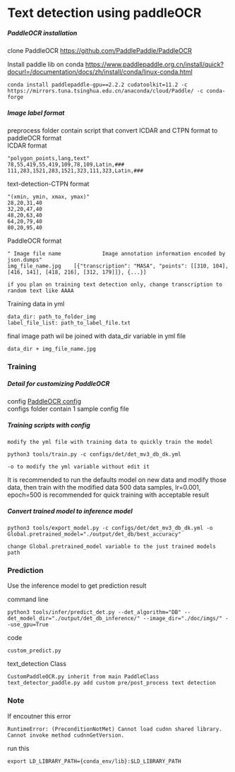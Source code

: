# Text detection using paddleOCR

##### PaddleOCR installation

clone PaddleOCR https://github.com/PaddlePaddle/PaddleOCR

Install paddle lib on conda
https://www.paddlepaddle.org.cn/install/quick?docurl=/documentation/docs/zh/install/conda/linux-conda.html

```
conda install paddlepaddle-gpu==2.2.2 cudatoolkit=11.2 -c https://mirrors.tuna.tsinghua.edu.cn/anaconda/cloud/Paddle/ -c conda-forge
```

##### Image label format

preprocess folder contain script that convert ICDAR and CTPN format to paddleOCR format
<br>
ICDAR format

```
"polygon_points,lang,text"
78,55,419,55,419,109,78,109,Latin,###
111,283,1521,283,1521,323,111,323,Latin,###
```

text-detection-CTPN format

```
"(xmin, ymin, xmax, ymax)"
28,20,31,40
32,20,47,40
48,20,63,40
64,20,79,40
80,20,95,40
```

PaddleOCR format

```
" Image file name             Image annotation information encoded by json.dumps"
img_file_name.jpg    [{"transcription": "MASA", "points": [[310, 104], [416, 141], [418, 216], [312, 179]]}, {...}]

if you plan on training text detection only, change transcription to random text like AAAA
```

Training data in yml

```    
data_dir: path_to_folder_img
label_file_list: path_to_label_file.txt
```

final image path wil be joined with data_dir variable in yml file

```
data_dir + img_file_name.jpg
```

### Training

##### Detail for customizing PaddleOCR

config [PaddleOCR config](https://github.com/PaddlePaddle/PaddleOCR/blob/release/2.4/doc/doc_en/config_en.md)
<br>
configs folder contain 1 sample config file

##### Training scripts with config

```
modify the yml file with training data to quickly train the model
```

```
python3 tools/train.py -c configs/det/det_mv3_db_dk.yml

-o to modify the yml variable without edit it
```

It is recommended to run the defaults model on new data and modify those data, then train with the modified data
500 data samples, lr=0.001, epoch=500 is recommended for quick training with acceptable result

##### Convert trained model to inference model

```
python3 tools/export_model.py -c configs/det/det_mv3_db_dk.yml -o Global.pretrained_model="./output/det_db/best_accuracy"

change Global.pretrained_model variable to the just trained models path
```

### Prediction

Use the inference model to get prediction result

command line

```
python3 tools/infer/predict_det.py --det_algorithm="DB" --det_model_dir="./output/det_db_inference/" --image_dir="./doc/imgs/" --use_gpu=True
```

code

```
custom_predict.py
```

text_detection Class

```
CustomPaddleOCR.py inherit from main PaddleClass
text_detector_paddle.py add custom pre/post_process text detection
```

### Note

If encoutner this error
```
RuntimeError: (PreconditionNotMet) Cannot load cudnn shared library. Cannot invoke method cudnnGetVersion.
```

run this
```
export LD_LIBRARY_PATH={conda_env/lib}:$LD_LIBRARY_PATH
```




